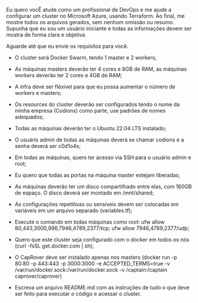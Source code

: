 Eu quero vocÊ atude como um profissional de DevOps e me ajude a configurar um cluster no Microsoft Azure, usando Terraform. Ao final, me mostre todos os arquivos gerados, sem nenhum omissão ou resumo. Supunha que eu sou um usuário iniciante e todas as informações devem ser mostra de forma clara e objetiva.

Aguarde até que eu envie os requisitos para você.

- O cluster será Docker Swarm, tendo 1 master e 2 workers;

- As máquinas masters deverão ter 4 cores e 8GB de RAM, as máquinas workers deverão ter 2 cores e 4GB de RAM;

- A infra deve ser fléxivel para que eu possa aumentar o número de workers e masters;

- Os resources do cluster deverão ser configurados tendo o nome da minha empresa (Codions) como parte, use padrões de nomes adequados;

- Todas as máquinas deverão ter o Ubuntu 22.04 LTS instalado;

- O usuário admin de todas as máquinas deverá se chamar codions e a senha deverá ser c0d1o4s;

- Em todas as máquinas, quero ter acesso via SSH para o usuário admin e root;

- Eu quero que todas as portas na máquina master estejam liberadas;

- As máquinas deverão ter um disco compartilhado entre elas, com 160GB de espaço. O disco deverá ser montado em /mnt/shared;

- As configurações repetitivas ou sensíveis devem ser colocadas em variáveis em um arquivo separado (variables.tf);

- Execute o comando em todas máquinas como root: ufw allow 80,443,3000,996,7946,4789,2377/tcp; ufw allow 7946,4789,2377/udp;

- Quero que este cluster seja configurado com o docker em todos os nós (curl -fsSL get.docker.com | sh);

- O CapRover deve ser instalado apenas nos masters (docker run -p 80:80 -p 443:443 -p 3000:3000 -e ACCEPTED_TERMS=true -v /var/run/docker.sock:/var/run/docker.sock -v /captain:/captain caprover/caprover)


- Escreva um arquivo README.md com as instruções de tudo o que deve ser feito para executar o código e acessar o cluster.